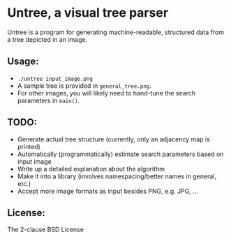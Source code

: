 Untree, a visual tree parser
============================

Untree is a program for generating machine-readable, structured
data from a tree depicted in an image.

Usage:
-----
 * `./untree input_image.png`
 * A sample tree is provided in `general_tree.png`.
 * For other images, you will likely need to hand-tune the search parameters in `main()`.

TODO:
----
 * Generate actual tree structure (currently, only an adjacency map is printed)
 * Automatically (programmatically) estimate search parameters based on input image
 * Write up a detailed explanation about the algorithm
 * Make it into a library (involves namespacing/better names in general, etc.)
 * Accept more image formats as input besides PNG, e.g. JPG, ...

License:
-------
The 2-clause BSD License
